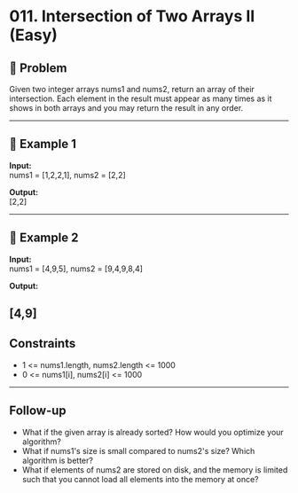 # 011. Intersection of Two Arrays II (Easy)

## 📌 Problem
Given two integer arrays nums1 and nums2, return an array of their intersection. Each element in the result must appear as many times as it shows in both arrays and you may return the result in any order.

---

## 🔹 Example 1

**Input:**  
nums1 = [1,2,2,1], nums2 = [2,2]

**Output:**  
[2,2]

---

## 🔹 Example 2

**Input:**  
nums1 = [4,9,5], nums2 = [9,4,9,8,4]

**Output:**  

[4,9]
---

## Constraints
- 1 <= nums1.length, nums2.length <= 1000
- 0 <= nums1[i], nums2[i] <= 1000

---

## Follow-up
- What if the given array is already sorted? How would you optimize your algorithm?
- What if nums1's size is small compared to nums2's size? Which algorithm is better?
- What if elements of nums2 are stored on disk, and the memory is limited such that you cannot load all elements into the memory at once?

